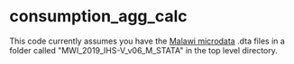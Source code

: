 # consumption_agg_calc

This code currently assumes you have the [Malawi microdata](https://microdata.worldbank.org/index.php/catalog/3818) .dta files in a folder called "MWI_2019_IHS-V_v06_M_STATA" in the top level directory. 
